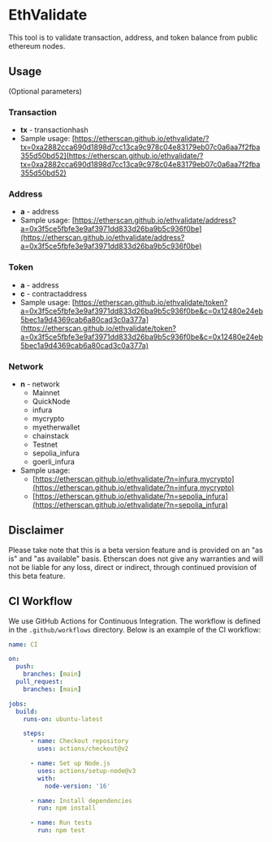 # EthValidate

This tool is to validate transaction, address, and token balance from public ethereum nodes.

## Usage

(Optional parameters)

### Transaction
- **tx** - transactionhash
- Sample usage: [https://etherscan.github.io/ethvalidate/?tx=0xa2882cca690d1898d7cc13ca9c978c04e83179eb07c0a6aa7f2fba355d50bd52](https://etherscan.github.io/ethvalidate/?tx=0xa2882cca690d1898d7cc13ca9c978c04e83179eb07c0a6aa7f2fba355d50bd52)

### Address
- **a** - address
- Sample usage: [https://etherscan.github.io/ethvalidate/address?a=0x3f5ce5fbfe3e9af3971dd833d26ba9b5c936f0be](https://etherscan.github.io/ethvalidate/address?a=0x3f5ce5fbfe3e9af3971dd833d26ba9b5c936f0be)

### Token
- **a** - address
- **c** - contractaddress
- Sample usage: [https://etherscan.github.io/ethvalidate/token?a=0x3f5ce5fbfe3e9af3971dd833d26ba9b5c936f0be&c=0x12480e24eb5bec1a9d4369cab6a80cad3c0a377a](https://etherscan.github.io/ethvalidate/token?a=0x3f5ce5fbfe3e9af3971dd833d26ba9b5c936f0be&c=0x12480e24eb5bec1a9d4369cab6a80cad3c0a377a)

### Network
- **n** - network
  - Mainnet
  - QuickNode
  - infura
  - mycrypto
  - myetherwallet
  - chainstack
  - Testnet
  - sepolia_infura
  - goerli_infura
- Sample usage: 
  - [https://etherscan.github.io/ethvalidate/?n=infura,mycrypto](https://etherscan.github.io/ethvalidate/?n=infura,mycrypto)
  - [https://etherscan.github.io/ethvalidate/?n=sepolia_infura](https://etherscan.github.io/ethvalidate/?n=sepolia_infura)

## Disclaimer
Please take note that this is a beta version feature and is provided on an "as is" and "as available" basis. Etherscan does not give any warranties and will not be liable for any loss, direct or indirect, through continued provision of this beta feature.

## CI Workflow

We use GitHub Actions for Continuous Integration. The workflow is defined in the `.github/workflows` directory. Below is an example of the CI workflow:

```yaml
name: CI

on:
  push:
    branches: [main]
  pull_request:
    branches: [main]

jobs:
  build:
    runs-on: ubuntu-latest

    steps:
      - name: Checkout repository
        uses: actions/checkout@v2

      - name: Set up Node.js
        uses: actions/setup-node@v3
        with:
          node-version: '16'

      - name: Install dependencies
        run: npm install

      - name: Run tests
        run: npm test

